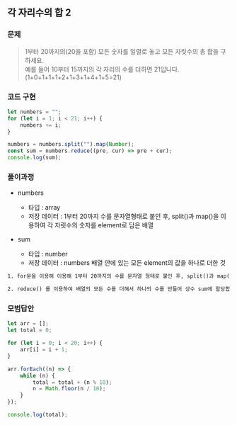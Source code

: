## 각 자리수의 합 2

### 문제

> 1부터 20까지의(20을 포함) 모든 숫자를 일렬로 놓고 모든 자릿수의 총 합을 구하세요.<br>
> 예를 들어 10부터 15까지의 각 자리의 수를 더하면 21입니다.<br>(1+0+1+1+1+2+1+3+1+4+1+5=21)

### 코드 구현

```js
let numbers = "";
for (let i = 1; i < 21; i++) {
    numbers += i;
}

numbers = numbers.split("").map(Number);
const sum = numbers.reduce((pre, cur) => pre + cur);
console.log(sum);
```

### 풀이과정

-   numbers

    -   타입 : array
    -   저장 데이터 : 1부터 20까지 수를 문자열형태로 붙인 후, split()과 map()을 이용하여 각 자릿수의 숫자를 element로 담은 배열

-   sum
    -   타입 : number
    -   저장 데이터 : numbers 배열 안에 있는 모든 element의 값을 하나로 더한 것

```txt
1. for문을 이용해 이용해 1부터 20까지의 수를 문자열 형태로 붙인 후, split()과 map()을 이용하여 각 자릿수를 담은 array를 변수 numbers에 할당합니다.

2. reduce() 를 이용하여 배열의 모든 수를 더해서 하나의 수를 만들어 상수 sum에 할당합니다.
```

### 모범답안

```js
let arr = [];
let total = 0;

for (let i = 0; i < 20; i++) {
    arr[i] = i + 1;
}

arr.forEach((n) => {
    while (n) {
        total = total + (n % 10);
        n = Math.floor(n / 10);
    }
});

console.log(total);
```
